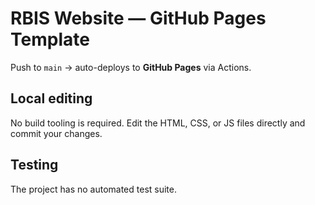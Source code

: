 # RBIS Website — GitHub Pages Template

Push to `main` → auto-deploys to **GitHub Pages** via Actions.

## Local editing

No build tooling is required. Edit the HTML, CSS, or JS files directly and commit your changes.

## Testing

The project has no automated test suite.
